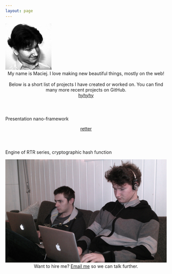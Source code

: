 ```yaml
---
layout: page
---
```


<img class="profile" src="/assets/images/profile.png" style="width:144px;" alt="Author's profile picture" />

<div style="text-align: center;">
	My name is Maciej. I love making new beautiful things, mostly on the web! 
	<br><br>
	Below is a short list of projects I have created or worked on. You can find many more recent projects on GitHub.
</div>

<main class="content post" role="projects">
<article>
    <header><a href="https://github.com/MaciejCzyzewski/hyhyhy">hyhyhy</a></header>
    <p>Presentation nano-framework</p>
</article>
<article>
    <header><a href="https://github.com/MaciejCzyzewski/retter">retter</a></header>
    <p>Engine of RTR series, cryptographic hash function</p>
</article>
</main>

<img src="/assets/images/work.jpg" />

<div style="text-align: center;">
	Want to hire me? <a href="mailto:maciejanthonyczyzewski@gmail.com">Email me</a> so we can talk further.
</div>